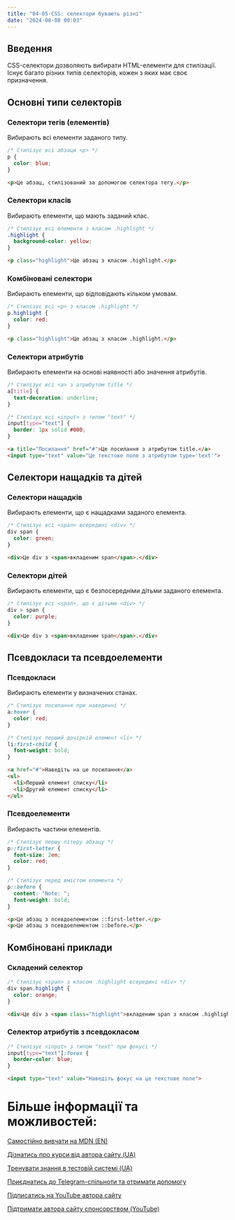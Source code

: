 ```yaml
---
title: "04-05-CSS: селектори бувають різні"
date: "2024-08-08 00:03"
---
```


## Введення

CSS-селектори дозволяють вибирати HTML-елементи для стилізації. Існує багато різних типів селекторів, кожен з яких має своє призначення.

## Основні типи селекторів

### Селектори тегів (елементів)

Вибирають всі елементи заданого типу.

```css
/* Стилізує всі абзаци <p> */
p {
  color: blue;
}
```

```html
<p>Це абзац, стилізований за допомогою селектора тегу.</p>
```

### Селектори класів

Вибирають елементи, що мають заданий клас.

```css
/* Стилізує всі елементи з класом .highlight */
.highlight {
  background-color: yellow;
}
```

```html
<p class="highlight">Це абзац з класом .highlight.</p>
```

### Комбіновані селектори

Вибирають елементи, що відповідають кільком умовам.

```css
/* Стилізує всі <p> з класом .highlight */
p.highlight {
  color: red;
}
```

```html
<p class="highlight">Це абзац з класом .highlight.</p>
```

### Селектори атрибутів

Вибирають елементи на основі наявності або значення атрибутів.

```css
/* Стилізує всі <a> з атрибутом title */
a[title] {
  text-decoration: underline;
}

/* Стилізує всі <input> з типом "text" */
input[type="text"] {
  border: 1px solid #000;
}
```

```html
<a title="Посилання" href="#">Це посилання з атрибутом title.</a>
<input type="text" value="Це текстове поле з атрибутом type='text'">
```

## Селектори нащадків та дітей

### Селектори нащадків

Вибирають елементи, що є нащадками заданого елемента.

```css
/* Стилізує всі <span> всередині <div> */
div span {
  color: green;
}
```

```html
<div>Це div з <span>вкладеним span</span>.</div>
```

### Селектори дітей

Вибирають елементи, що є безпосередніми дітьми заданого елемента.

```css
/* Стилізує всі <span>, що є дітьми <div> */
div > span {
  color: purple;
}
```

```html
<div>Це div з <span>вкладеним span</span>.</div>
```

## Псевдокласи та псевдоелементи

### Псевдокласи

Вибирають елементи у визначених станах.

```css
/* Стилізує посилання при наведенні */
a:hover {
  color: red;
}

/* Стилізує перший дочірній елемент <li> */
li:first-child {
  font-weight: bold;
}
```

```html
<a href="#">Наведіть на це посилання</a>
<ul>
  <li>Перший елемент списку</li>
  <li>Другий елемент списку</li>
</ul>
```

### Псевдоелементи

Вибирають частини елементів.

```css
/* Стилізує першу літеру абзацу */
p::first-letter {
  font-size: 2em;
  color: red;
}

/* Стилізує перед вмістом елемента */
p::before {
  content: "Note: ";
  font-weight: bold;
}
```

```html
<p>Це абзац з псевдоелементом ::first-letter.</p>
<p>Це абзац з псевдоелементом ::before.</p>
```

## Комбіновані приклади

### Складений селектор

```css
/* Стилізує <span> з класом .highlight всередині <div> */
div span.highlight {
  color: orange;
}
```

```html
<div>Це div з <span class="highlight">вкладеним span з класом .highlight</span>.</div>
```

### Селектор атрибутів з псевдокласом

```css
/* Стилізує <input> з типом "text" при фокусі */
input[type="text"]:focus {
  border-color: blue;
}
```

```html
<input type="text" value="Наведіть фокус на це текстове поле">
```

# Більше інформації та можливостей:

[Самостійно вивчати на MDN (EN)](https://developer.mozilla.org/en-US/curriculum/)

[Дізнатись про курси від автора сайту (UA)](https://learningtogetherua.github.io/courses/)

[Тренувати знання в тестовій системі (UA)](https://testeducatorua.github.io/itest/)

[Приєднатись до Telegram-спільноти та отримати допомогу](https://t.me/profrontendua)

[Підписатись на YouTube автора сайту](https://www.youtube.com/@itmentor)

[Підтримати автора сайту спонсорством (YouTube)](https://www.youtube.com/channel/UCo8KNXmB8Yb_07FzwCL6HgQ/join)
